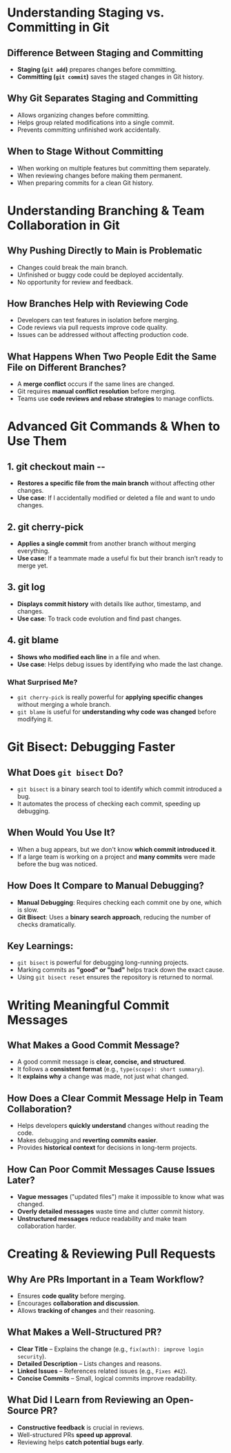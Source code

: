 # Understanding Staging vs. Committing in Git

## Difference Between Staging and Committing

- **Staging (`git add`)** prepares changes before committing.
- **Committing (`git commit`)** saves the staged changes in Git history.

## Why Git Separates Staging and Committing

- Allows organizing changes before committing.
- Helps group related modifications into a single commit.
- Prevents committing unfinished work accidentally.

## When to Stage Without Committing

- When working on multiple features but committing them separately.
- When reviewing changes before making them permanent.
- When preparing commits for a clean Git history.

# Understanding Branching & Team Collaboration in Git

## Why Pushing Directly to Main is Problematic

- Changes could break the main branch.
- Unfinished or buggy code could be deployed accidentally.
- No opportunity for review and feedback.

## How Branches Help with Reviewing Code

- Developers can test features in isolation before merging.
- Code reviews via pull requests improve code quality.
- Issues can be addressed without affecting production code.

## What Happens When Two People Edit the Same File on Different Branches?

- A **merge conflict** occurs if the same lines are changed.
- Git requires **manual conflict resolution** before merging.
- Teams use **code reviews and rebase strategies** to manage conflicts.

# Advanced Git Commands & When to Use Them

## 1. git checkout main -- <file>

- **Restores a specific file from the main branch** without affecting other changes.
- **Use case**: If I accidentally modified or deleted a file and want to undo changes.

## 2. git cherry-pick <commit>

- **Applies a single commit** from another branch without merging everything.
- **Use case**: If a teammate made a useful fix but their branch isn’t ready to merge yet.

## 3. git log

- **Displays commit history** with details like author, timestamp, and changes.
- **Use case**: To track code evolution and find past changes.

## 4. git blame <file>

- **Shows who modified each line** in a file and when.
- **Use case**: Helps debug issues by identifying who made the last change.

### What Surprised Me?

- `git cherry-pick` is really powerful for **applying specific changes** without merging a whole branch.
- `git blame` is useful for **understanding why code was changed** before modifying it.

# Git Bisect: Debugging Faster

## What Does `git bisect` Do?

- `git bisect` is a binary search tool to identify which commit introduced a bug.
- It automates the process of checking each commit, speeding up debugging.

## When Would You Use It?

- When a bug appears, but we don't know **which commit introduced it**.
- If a large team is working on a project and **many commits** were made before the bug was noticed.

## How Does It Compare to Manual Debugging?

- **Manual Debugging**: Requires checking each commit one by one, which is slow.
- **Git Bisect**: Uses a **binary search approach**, reducing the number of checks dramatically.

## Key Learnings:

- `git bisect` is powerful for debugging long-running projects.
- Marking commits as **"good" or "bad"** helps track down the exact cause.
- Using `git bisect reset` ensures the repository is returned to normal.

# Writing Meaningful Commit Messages

## What Makes a Good Commit Message?

- A good commit message is **clear, concise, and structured**.
- It follows a **consistent format** (e.g., `type(scope): short summary`).
- It **explains why** a change was made, not just what changed.

## How Does a Clear Commit Message Help in Team Collaboration?

- Helps developers **quickly understand** changes without reading the code.
- Makes debugging and **reverting commits easier**.
- Provides **historical context** for decisions in long-term projects.

## How Can Poor Commit Messages Cause Issues Later?

- **Vague messages** ("updated files") make it impossible to know what was changed.
- **Overly detailed messages** waste time and clutter commit history.
- **Unstructured messages** reduce readability and make team collaboration harder.

# Creating & Reviewing Pull Requests

## Why Are PRs Important in a Team Workflow?

- Ensures **code quality** before merging.
- Encourages **collaboration and discussion**.
- Allows **tracking of changes** and their reasoning.

## What Makes a Well-Structured PR?

- **Clear Title** – Explains the change (e.g., `fix(auth): improve login security`).
- **Detailed Description** – Lists changes and reasons.
- **Linked Issues** – References related issues (e.g., `Fixes #42`).
- **Concise Commits** – Small, logical commits improve readability.

## What Did I Learn from Reviewing an Open-Source PR?

- **Constructive feedback** is crucial in reviews.
- Well-structured PRs **speed up approval**.
- Reviewing helps **catch potential bugs early**.
